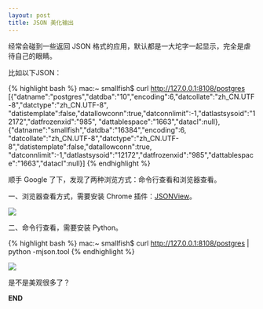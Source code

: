 ```yaml
---
layout: post
title: JSON 美化输出
---
```


经常会碰到一些返回 JSON 格式的应用，默认都是一大坨字一起显示，完全是虐待自己的眼睛。

比如以下JSON：

{% highlight bash %}
mac:~ smallfish$ curl http://127.0.0.1:8108/postgres
[{"datname":"postgres","datdba":"10","encoding":6,"datcollate":"zh_CN.UTF-8","datctype":"zh_CN.UTF-8",
"datistemplate":false,"datallowconn":true,"datconnlimit":-1,"datlastsysoid":"12172","datfrozenxid":"985",
"dattablespace":"1663","datacl":null},{"datname":"smallfish","datdba":"16384","encoding":6,
"datcollate":"zh_CN.UTF-8","datctype":"zh_CN.UTF-8","datistemplate":false,"datallowconn":true,
"datconnlimit":-1,"datlastsysoid":"12172","datfrozenxid":"985","dattablespace":"1663","datacl":null}]
{% endhighlight %}

顺手 Google 了下，发现了两种浏览方式：命令行查看和浏览器查看。

一、浏览器查看方式，需要安装 Chrome 插件：[JSONView](https://chrome.google.com/webstore/detail/chklaanhfefbnpoihckbnefhakgolnmc)。

![](/images/chrome-jsonview.png)

二、命令行查看，需要安装 Python。

{% highlight bash %}
mac:~ smallfish$ curl http://127.0.0.1:8108/postgres | python -mjson.tool 
{% endhighlight %}

![](/images/python-json-format.png)

是不是美观很多了？

__END__
